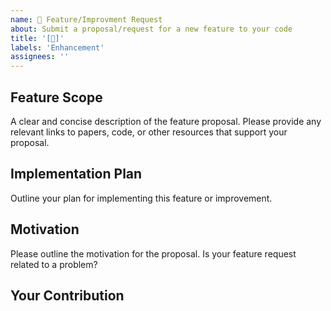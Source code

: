 ```yaml
---
name: 🚀 Feature/Improvment Request
about: Submit a proposal/request for a new feature to your code
title: '[🚀]'
labels: 'Enhancement'
assignees: ''
---
```


<!--- Provide a general summary of the request in the Title above -->

## Feature Scope 
A clear and concise description of the feature proposal. Please provide any relevant links to papers, code, or other resources that support your proposal.

## Implementation Plan
Outline your plan for implementing this feature or improvement.

## Motivation
Please outline the motivation for the proposal. Is your feature request related to a problem?

## Your Contribution
